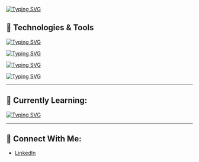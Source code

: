 [![Typing SVG](https://readme-typing-svg.demolab.com?font=Fira+Code&size=25&duration=4000&pause=1000&color=38BCF7&width=435&lines=Senior+Full+Stack+Engineer;TypeScript+%7C+JavaScript+Expert;React+%7C+Next.js+Specialist;Cloud+%7C+DevOps+Enthusiast)](https://git.io/typing-svg)

## 🔧 Technologies & Tools

[![Typing SVG](https://readme-typing-svg.demolab.com?font=Fira+Code&size=25&duration=4000&pause=1000&color=38BCF7&width=435&lines=Frontend+Technologies;React.js+%7C+Next.js+%7C+React+Native;JavaScript+%7C+TypeScript;TailwindCSS+%7C+Styled+Components)](https://git.io/typing-svg)

[![Typing SVG](https://readme-typing-svg.demolab.com?font=Fira+Code&size=25&duration=4000&pause=1000&color=38BCF7&width=435&lines=Backend+Technologies;Node.js+%7C+NestJS;Express.js;GraphQL)](https://git.io/typing-svg)

[![Typing SVG](https://readme-typing-svg.demolab.com?font=Fira+Code&size=25&duration=4000&pause=1000&color=38BCF7&width=435&lines=Databases;PostgreSQL+%7C+MySQL;Firebase)](https://git.io/typing-svg)

[![Typing SVG](https://readme-typing-svg.demolab.com?font=Fira+Code&size=25&duration=4000&pause=1000&color=38BCF7&width=435&lines=Frameworks;React+Native+%7C+Flutter;NestJS+%7C+Next.js)](https://git.io/typing-svg)

---

## 🌱 Currently Learning:
[![Typing SVG](https://readme-typing-svg.demolab.com?font=Fira+Code&size=25&duration=4000&pause=1000&color=38BCF7&width=435&lines=Artificial+Intelligence+%7C+Machine+Learning+%7C+Deep+Learning;AI+Tools+%7C+Automation;Data+Science+%7C+Python)](https://git.io/typing-svg)

---

## 🔗 Connect With Me:
- [LinkedIn](https://www.linkedin.com/in/hosam-alhamwi/)
